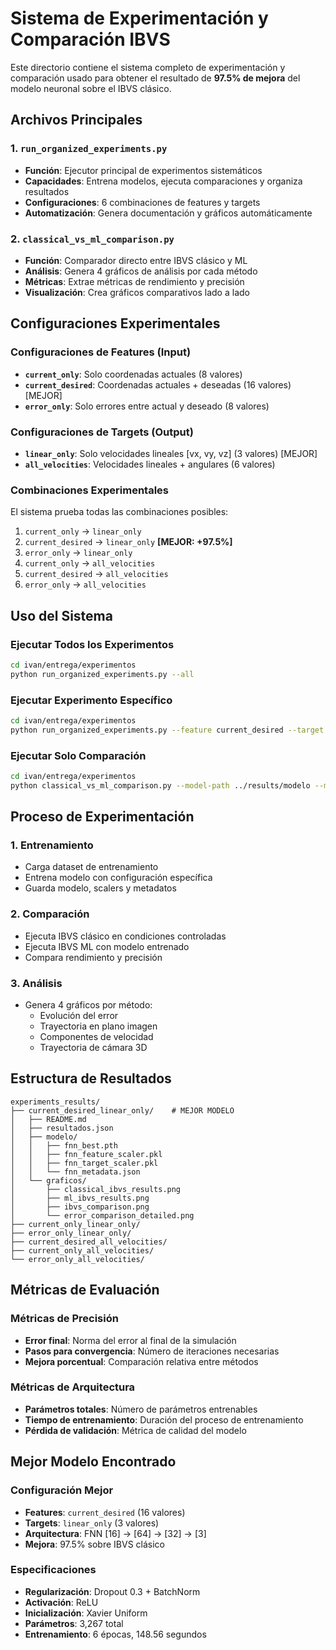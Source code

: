 # Sistema de Experimentación y Comparación IBVS

Este directorio contiene el sistema completo de experimentación y comparación usado para obtener el resultado de **97.5% de mejora** del modelo neuronal sobre el IBVS clásico.

## Archivos Principales

### 1. `run_organized_experiments.py`
- **Función**: Ejecutor principal de experimentos sistemáticos
- **Capacidades**: Entrena modelos, ejecuta comparaciones y organiza resultados
- **Configuraciones**: 6 combinaciones de features y targets
- **Automatización**: Genera documentación y gráficos automáticamente

### 2. `classical_vs_ml_comparison.py`
- **Función**: Comparador directo entre IBVS clásico y ML
- **Análisis**: Genera 4 gráficos de análisis por cada método
- **Métricas**: Extrae métricas de rendimiento y precisión
- **Visualización**: Crea gráficos comparativos lado a lado

## Configuraciones Experimentales

### Configuraciones de Features (Input)
- **`current_only`**: Solo coordenadas actuales (8 valores)
- **`current_desired`**: Coordenadas actuales + deseadas (16 valores) [MEJOR]
- **`error_only`**: Solo errores entre actual y deseado (8 valores)

### Configuraciones de Targets (Output)
- **`linear_only`**: Solo velocidades lineales [vx, vy, vz] (3 valores) [MEJOR]
- **`all_velocities`**: Velocidades lineales + angulares (6 valores)

### Combinaciones Experimentales
El sistema prueba todas las combinaciones posibles:
1. `current_only` → `linear_only`
2. `current_desired` → `linear_only` **[MEJOR: +97.5%]**
3. `error_only` → `linear_only`
4. `current_only` → `all_velocities`
5. `current_desired` → `all_velocities`
6. `error_only` → `all_velocities`

## Uso del Sistema

### Ejecutar Todos los Experimentos
```bash
cd ivan/entrega/experimentos
python run_organized_experiments.py --all
```

### Ejecutar Experimento Específico
```bash
cd ivan/entrega/experimentos
python run_organized_experiments.py --feature current_desired --target linear_only
```

### Ejecutar Solo Comparación
```bash
cd ivan/entrega/experimentos
python classical_vs_ml_comparison.py --model-path ../results/modelo --model-type fnn
```

## Proceso de Experimentación

### 1. Entrenamiento
- Carga dataset de entrenamiento
- Entrena modelo con configuración específica
- Guarda modelo, scalers y metadatos

### 2. Comparación
- Ejecuta IBVS clásico en condiciones controladas
- Ejecuta IBVS ML con modelo entrenado
- Compara rendimiento y precisión

### 3. Análisis
- Genera 4 gráficos por método:
  - Evolución del error
  - Trayectoria en plano imagen
  - Componentes de velocidad
  - Trayectoria de cámara 3D

## Estructura de Resultados

```
experiments_results/
├── current_desired_linear_only/    # MEJOR MODELO
│   ├── README.md
│   ├── resultados.json
│   ├── modelo/
│   │   ├── fnn_best.pth
│   │   ├── fnn_feature_scaler.pkl
│   │   ├── fnn_target_scaler.pkl
│   │   └── fnn_metadata.json
│   └── graficos/
│       ├── classical_ibvs_results.png
│       ├── ml_ibvs_results.png
│       ├── ibvs_comparison.png
│       └── error_comparison_detailed.png
├── current_only_linear_only/
├── error_only_linear_only/
├── current_desired_all_velocities/
├── current_only_all_velocities/
└── error_only_all_velocities/
```

## Métricas de Evaluación

### Métricas de Precisión
- **Error final**: Norma del error al final de la simulación
- **Pasos para convergencia**: Número de iteraciones necesarias
- **Mejora porcentual**: Comparación relativa entre métodos

### Métricas de Arquitectura
- **Parámetros totales**: Número de parámetros entrenables
- **Tiempo de entrenamiento**: Duración del proceso de entrenamiento
- **Pérdida de validación**: Métrica de calidad del modelo

## Mejor Modelo Encontrado

### Configuración Mejor
- **Features**: `current_desired` (16 valores)
- **Targets**: `linear_only` (3 valores)
- **Arquitectura**: FNN [16] → [64] → [32] → [3]
- **Mejora**: 97.5% sobre IBVS clásico

### Especificaciones
- **Regularización**: Dropout 0.3 + BatchNorm
- **Activación**: ReLU
- **Inicialización**: Xavier Uniform
- **Parámetros**: 3,267 total
- **Entrenamiento**: 6 épocas, 148.56 segundos
